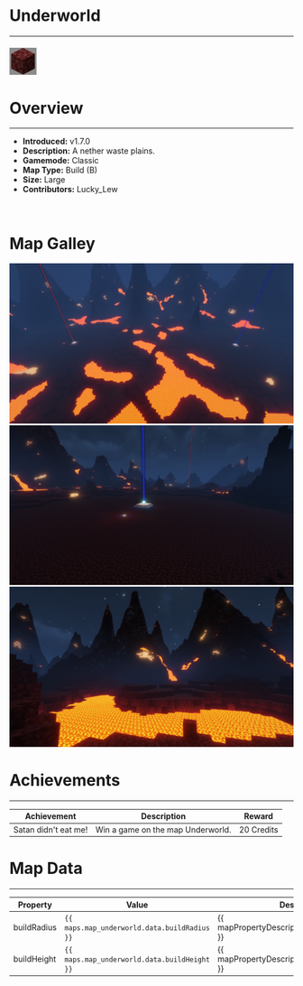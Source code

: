 <!-- replace _map_ with the actual map name -->
<!-- change gamemode type for the Map data description  -->
# Underworld

***

#### ![underworldicon](../assets/maps/underworld/underworld-icon.jpg)

# Overview
***
- **Introduced:** v1.7.0
- **Description:** A nether waste plains.
- **Gamemode:** Classic
- **Map Type:** Build (B)
- **Size:** Large
- **Contributors:** Lucky_Lew

<br />  

# Map Galley
![Underworld - Overview](../assets/maps/underworld/underworld-overview.jpg '')
![Underworld - Beacon](../assets/maps/underworld/underworld-beacon.jpg '')
![Underworld - Extra](../assets/maps/underworld/underworld-extra.jpg '')

# Achievements
***

| Achievement | Description | Reward |
| ----- | ----- | ------ |
| Satan didn't eat me! | Win a game on the map Underworld. | 20 Credits |



# Map Data
***

| Property | Value | Description |
| ----------- | ----------- | ------ |
| buildRadius |`{{ maps.map_underworld.data.buildRadius }}`| {{ mapPropertyDescriptions.buildRadius.classic }} |
| buildHeight |`{{ maps.map_underworld.data.buildHeight }}`| {{ mapPropertyDescriptions.buildHeight.classic }} |